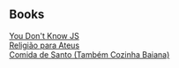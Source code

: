 ﻿## Books

[You Don't Know JS][1]  
[Religião para Ateus][2]  
[Comida de Santo (Também Cozinha Baiana)][3]  

[1]: https://github.com/cezaraugusto/You-Dont-Know-JS
[2]: https://www.amazon.com.br/dp/B009I3K0QO
[3]: https://www.goodreads.com/book/show/30518596-comida-de-santo

